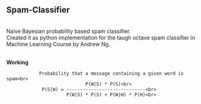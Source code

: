 ## Spam-Classifier
<br>
Naive Bayesian probability based spam classifier.<br> 
Created it as python implementation for the taugh octave spam classifier in Machine Learning Course by Andrew Ng.<br>

<br>

**Working**<br>

                
                Probability that a message containing a given word is spam<br>
                                 P(W|S) * P(S)<br>
                 P(S|W) = -----------------------------<br>
                          P(W|S) * P(S) + P(W|H) * P(H)<br>
               
